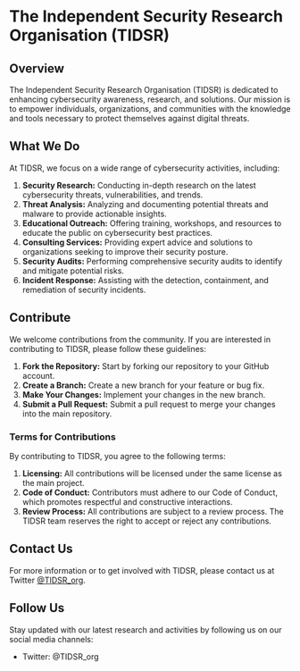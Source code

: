 # The Independent Security Research Organisation (TIDSR)

## Overview
The Independent Security Research Organisation (TIDSR) is dedicated to enhancing cybersecurity awareness, research, and solutions. Our mission is to empower individuals, organizations, and communities with the knowledge and tools necessary to protect themselves against digital threats.

## What We Do
At TIDSR, we focus on a wide range of cybersecurity activities, including:

1. **Security Research:** Conducting in-depth research on the latest cybersecurity threats, vulnerabilities, and trends.
2. **Threat Analysis:** Analyzing and documenting potential threats and malware to provide actionable insights.
3. **Educational Outreach:** Offering training, workshops, and resources to educate the public on cybersecurity best practices.
4. **Consulting Services:** Providing expert advice and solutions to organizations seeking to improve their security posture.
5. **Security Audits:** Performing comprehensive security audits to identify and mitigate potential risks.
6. **Incident Response:** Assisting with the detection, containment, and remediation of security incidents.

## Contribute
We welcome contributions from the community. If you are interested in contributing to TIDSR, please follow these guidelines:

1. **Fork the Repository:** Start by forking our repository to your GitHub account.
2. **Create a Branch:** Create a new branch for your feature or bug fix.
3. **Make Your Changes:** Implement your changes in the new branch.
4. **Submit a Pull Request:** Submit a pull request to merge your changes into the main repository.

### Terms for Contributions
By contributing to TIDSR, you agree to the following terms:

1. **Licensing:** All contributions will be licensed under the same license as the main project.
2. **Code of Conduct:** Contributors must adhere to our Code of Conduct, which promotes respectful and constructive interactions.
3. **Review Process:** All contributions are subject to a review process. The TIDSR team reserves the right to accept or reject any contributions.

## Contact Us
For more information or to get involved with TIDSR, please contact us at Twitter [@TIDSR_org](https://twitter.com/messages/compose?recipient_id=13298072).

## Follow Us
Stay updated with our latest research and activities by following us on our social media channels:
- Twitter: @TIDSR_org
  
